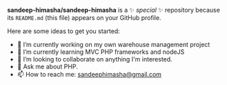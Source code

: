 
**sandeep-himasha/sandeep-himasha** is a ✨ _special_ ✨ repository because its `README.md` (this file) appears on your GitHub profile.

Here are some ideas to get you started:

- 🔭 I’m currently working on my own warehouse management project
- 🌱 I’m currently learning MVC PHP frameworks and nodeJS
- 👯 I’m looking to collaborate on anything I'm interested.
- 💬 Ask me about PHP.
- 📫 How to reach me: sandeephimasha@gmail.com

